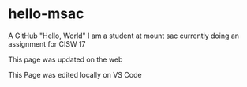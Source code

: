 # hello-msac
A GitHub "Hello, World"
I am a student at mount sac currently doing an assignment for CISW 17

This page was updated on the web

This Page was edited locally on VS Code